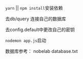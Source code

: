 `yarn` || `npm install`安装依赖

去db/query 连接自己的数据库

去config.default中更改自己的密钥

`nodemon app.js`启动


数据库参考：
nobelab database.txt